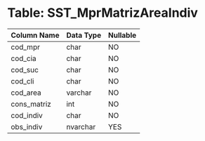 # Table: SST_MprMatrizAreaIndiv

| Column Name | Data Type | Nullable |
|-------------|-----------|----------|
| cod_mpr | char | NO |
| cod_cia | char | NO |
| cod_suc | char | NO |
| cod_cli | char | NO |
| cod_area | varchar | NO |
| cons_matriz | int | NO |
| cod_indiv | char | NO |
| obs_indiv | nvarchar | YES |
